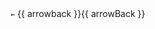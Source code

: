 <tr>
        <td>
            <code>←</code>
        </td>
        <td>{{ arrowback }}{{ arrowBack }}</td>
    </tr>